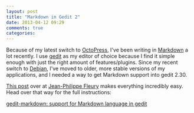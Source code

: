 ```yaml
---
layout: post
title: "Markdown in Gedit 2"
date: 2013-04-12 09:29
comments: true
categories: 
---
```


Because of my latest switch to [OctoPress](http://octopress.org/), I've been writing in [Markdown](#) a lot recently. I use [gedit](#) as my editor of choice because I find it simple enough with just the right amount of features/plugins. Since my recent switch to [Debian](http://www.debian.org), I've moved to older, more stable versions of my applications, and I needed a way to get Markdown support into gedit 2.30.

[This post](http://www.jpfleury.net/en/software/gedit-markdown.php) over at [Jean-Philippe Fleury](http://www.jpfleury.net/) makes everything incredibly easy. Head over that way for the full instructions:

[gedit-markdown: support for Markdown language in gedit](http://www.jpfleury.net/en/software/gedit-markdown.php)
